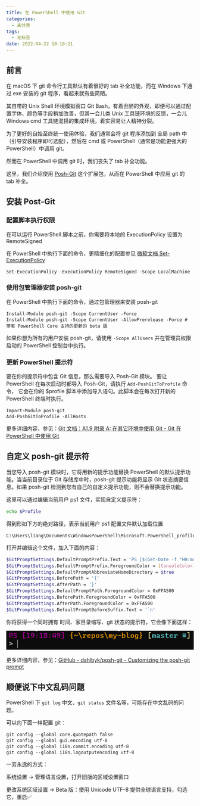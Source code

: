 ```yaml
---
title: 在 PowerShell 中使用 Git
categories:
  - 未分类
tags:
  - 无标签
date: 2022-04-22 18:18:21
---
```


## 前言

在 macOS 下 git 命令行工具默认有着很好的 tab 补全功能，而在 Windows 下通过 exe 安装的 git 程序，看起来就有些简陋。

其自带的 Unix Shell 环境模拟窗口 Git Bash，有着丑陋的外观，即便可以通过配置字体、颜色等手段稍加改善，但其一会儿类 Unix 工具链环境的反馈，一会儿 Windows cmd 工具链混搭的集成环境，着实容易让人精神分裂。

为了更好的自始至终统一使用体验，我们通常会将 git 程序添加到 全局 path 中（引导安装程序即可选配），然后在 cmd 或 PowerShell（通常是功能更强大的 PowerShell）中调用 git。

然而在 PowerShell 中调用 git 时，我们丧失了 tab 补全功能。

这里，我们介绍使用 [Posh-Git](https://github.com/dahlbyk/posh-git) 这个扩展包，从而在 PowerShell 中应用 git 的 tab 补全。

## 安装 Post-Git

### 配置脚本执行权限

在可以运行 PowerShell 脚本之前，你需要将本地的 ExecutionPolicy 设置为 RemoteSigned

在 PowerShell 中执行下面的命令，更精细化的配置参见 [微软文档 Set-ExecutionPolicy](https://learn.microsoft.com/zh-cn/powershell/module/microsoft.powershell.security/set-executionpolicy?view=powershell-7.2)

```
Set-ExecutionPolicy -ExecutionPolicy RemoteSigned -Scope LocalMachine
```

### 使用包管理器安装 posh-git

在 PowerShell 中执行下面的命令，通过包管理器来安装 posh-git

```
Install-Module posh-git -Scope CurrentUser -Force
Install-Module posh-git -Scope CurrentUser -AllowPrerelease -Force # 带有 PowerShell Core 支持的更新的 beta 版
```

如果你想为所有的用户安装 posh-git，请使用 `-Scope AllUsers` 并在管理员权限启动的 PowerShell 控制台中执行。

### 更新 PowerShell 提示符

要在你的提示符中包含 Git 信息，那么需要导入 Posh-Git 模块。 要让 PowerShell 在每次启动时都导入 Posh-Git，请执行 `Add-PoshGitToProfile` 命令， 它会在你的 $profile 脚本中添加导入语句。此脚本会在每次打开新的 PowerShell 终端时执行。

```
Import-Module posh-git
Add-PoshGitToProfile -AllHosts
```

更多详细内容，参见：[Git 文档：A1.9 附录 A: 在其它环境中使用 Git - Git 在 PowerShell 中使用 Git](https://git-scm.com/book/zh/v2/附录-A%3A-在其它环境中使用-Git-Git-在-PowerShell-中使用-Git)

## 自定义 posh-git 提示符

当您导入 posh-git 模块时，它将用新的提示功能替换 PowerShell 的默认提示功能。当当前目录位于 Git 存储库中时，posh-git 提示功能将显示 Git 状态摘要信息。如果 posh-git 检测到您有自己的自定义提示功能，则不会替换提示功能。

这里可以通过编辑当前用户 ps1 文件，实现自定义提示符：

```sh
echo $Profile
```

得到形如下方的绝对路径，表示当前用户 ps1 配置文件默认加载位置

```
C:\Users\liang\Documents\WindowsPowerShell\Microsoft.PowerShell_profile.ps1
```

打开并编辑这个文件，加入下面的内容：

```sh
$GitPromptSettings.DefaultPromptPrefix.Text = 'PS [$(Get-Date -f "HH:mm:ss")] '
$GitPromptSettings.DefaultPromptPrefix.ForegroundColor = [ConsoleColor]::Magenta
$GitPromptSettings.DefaultPromptAbbreviateHomeDirectory = $true
$GitPromptSettings.BeforePath = '{'
$GitPromptSettings.AfterPath = '}'
$GitPromptSettings.DefaultPromptPath.ForegroundColor = 0xFFA500
$GitPromptSettings.BeforePath.ForegroundColor = 0xFFA500
$GitPromptSettings.AfterPath.ForegroundColor = 0xFFA500
$GitPromptSettings.DefaultPromptBeforeSuffix.Text = '`n'
```

你将获得一个同时拥有 时间、家目录缩写、git 状态的提示符，它会像下面这样：

![自定义提示符](./在-PowerShell-中使用-Git/自定义提示符.png)

更多详细内容，参见：[GitHub - dahlbyk/posh-git - Customizing the posh-git prompt](https://github.com/dahlbyk/posh-git?tab=readme-ov-file#customizing-the-posh-git-prompt)

## 顺便说下中文乱码问题

PowerShell 下 `git log` 中文、`git status` 文件名等，可能存在中文乱码的问题。

可以向下面一样配置 git：

```
git config --global core.quotepath false
git config --global gui.encoding utf-8
git config --global i18n.commit.encoding utf-8
git config --global i18n.logoutputencoding utf-8
```

一劳永逸的方式：

系统设置 -> 管理语言设置，打开旧版的区域设置窗口

更改系统区域设置 -> Beta 版：使用 Unicode UTF-8 提供全球语言支持，勾选它，重启✅

